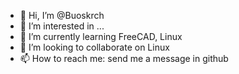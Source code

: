 - 👋 Hi, I’m @Buoskrch
- 👀 I’m interested in ...
- 🌱 I’m currently learning FreeCAD, Linux 
- 💞️ I’m looking to collaborate on Linux
- 📫 How to reach me: send me a message in github

<!---
Buoskrch/Buoskrch is a ✨ special ✨ repository because its `README.md` (this file) appears on your GitHub profile.
You can click the Preview link to take a look at your changes.
--->
